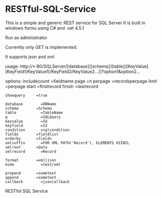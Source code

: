 # RESTful-SQL-Service
This is a simple and generic REST service for SQL Server
It is built in windows forms using C# and .net 4.5.1

Run as administrator

Currently only GET is implemented.

It supports json and xml

usage:
http://*:80/SQLServer/[database]/[schema]/[table]/[KeyValue][KeyField1/KeyValue1[/KeyField2/KeyValue2...]]?option1&option2...

options:
	includecount	=fieldname
	page          =n
	perpage       =recordsperpage
	limit         =perpage
	start         =firstrecord
	finish        =lastrecord

	showquery     =true

	database	    =DBName
	schema	      =Schema
	table	        =TableName
	q	            =SQLQuery
	keyvalue	    =Id
	keyfield	    =12
	condition	    =sqlcondition
	fields	      =fieldlist
	orderby	      =fields
	xmlsuffix	    =FOR XML PATH('Record'), ELEMENTS XSINIL
	xmlroot	      =Data
	xmlrecord	    =Record

	format	      =xml|json
	mime	        =text/xml

	prepend	      =sometext
	append	      =sometext
	callback	    =jsoncallback
	



RESTful SQL Service
